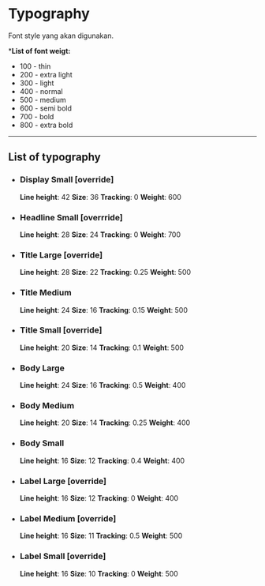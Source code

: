 # Typography
Font style yang akan digunakan.

\***List of font weigt:**
- 100 - thin
- 200 - extra light
- 300 - light
- 400 - normal
- 500 - medium
- 600 - semi bold
- 700 - bold
- 800 - extra bold
* * *



## List of typography
- ### Display Small \[override]
	**Line height**: 42
	**Size**: 36
	**Tracking**: 0
	**Weight**: 600
- ### Headline Small  \[overrride]
	**Line height**: 28
	**Size**: 24
	**Tracking**: 0
	**Weight**: 700
- ### Title Large \[override]
	**Line height**: 28
	**Size**: 22
	**Tracking**: 0.25
	**Weight**: 500
- ### Title Medium
	**Line height**: 24
	**Size**: 16
	**Tracking**: 0.15
	**Weight**: 500
- ### Title Small \[override] 
	**Line height**: 20
	**Size**: 14
	**Tracking**: 0.1
	**Weight**: 500
- ### Body Large 
	**Line height**: 24
	**Size**: 16
	**Tracking**: 0.5
	**Weight**: 400
- ### Body Medium  
	**Line height**: 20
	**Size**: 14
	**Tracking**: 0.25
	**Weight**: 400
- ### Body Small
	**Line height**: 16
	**Size**: 12
	**Tracking**: 0.4
	**Weight**: 400
- ### Label Large \[override]
	**Line height**: 16
	**Size**: 12
	**Tracking**: 0
	**Weight**: 400
- ### Label Medium \[override]
	**Line height**: 16
	**Size**: 11
	**Tracking**: 0.5
	**Weight**: 500
- ### Label Small \[override]
	**Line height**: 16
	**Size**: 10
	**Tracking**: 0
	**Weight**: 500
